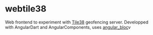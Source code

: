 # webtile38

Web frontend to experiment with [Tile38](https://github.com/tidwall/tile38) geofencing server. Developped with AngularDart and AngularComponents, uses [angular_bloc](https://github.com/felangel/bloc)v